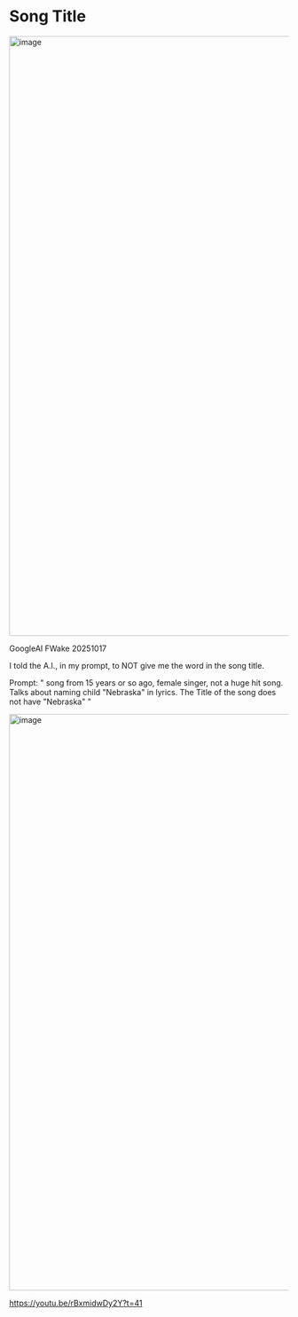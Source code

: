 # Song Title 

<img width="2062" height="1082" alt="image" src="https://github.com/user-attachments/assets/0369f4c4-319e-4255-a5a8-5cec4ff1225d" />

GoogleAI FWake 20251017 

I told the A.I., in my prompt, to NOT give me the word in the song title.

Prompt: " song from 15 years or so ago, female singer, not a huge hit song. Talks about naming child "Nebraska" in lyrics. The Title of the song does not have "Nebraska" "

<img width="2040" height="1040" alt="image" src="https://github.com/user-attachments/assets/d0f46c6b-46f8-497e-8fff-30f6bc48f30f" />

https://youtu.be/rBxmidwDy2Y?t=41

